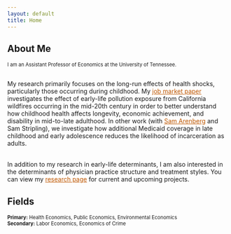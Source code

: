 ```yaml
---
layout: default
title: Home
---
```


## About Me
<p align="justify" style="font-size:80%;"> I am an Assistant Professor of Economics at the University of Tennessee. <br/>
<br/>  
  
My research primarily focuses on the long-run effects of health shocks, particularly those occurring during childhood. My <a href="https://sethneller.github.io/papers/neller_jmp_ashes_to_ashes.pdf" style="color:#bf5700;">job market paper</a> investigates the effect of early-life pollution exposure from California wildfires occurring in the mid-20th century in order to better understand how childhood health affects longevity, economic achievement, and disability in mid-to-late adulthood. In other work (with <a href="https://samuelarenberg.com/" style="color:#bf5700;">Sam Arenberg</a> and Sam Stripling), we investigate how additional Medicaid coverage in late childhood and early adolescence reduces the likelihood of incarceration as adults. <br/>
<br/>
  
In addition to my research in early-life determinants, I am also interested in the determinants of physician practice structure and treatment styles. You can view my <a href="https://sethneller.github.io/research.html" style="color:#bf5700;">research page</a> for current and upcoming projects.  </p>

## Fields
<p style="font-size:80%;">
  <b>Primary:</b> Health Economics, Public Economics, Environmental Economics <br/>
<b>Secondary:</b> Labor Economics, Economics of Crime
</p>
